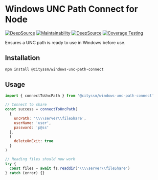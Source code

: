 # Windows UNC Path Connect for Node

[![DeepSource](https://app.deepsource.com/gh/cityssm/node-windows-unc-path-connect.svg/?label=active+issues&show_trend=true&token=kMenIfdyEcHVDtebaPlgkjFy)](https://app.deepsource.com/gh/cityssm/node-windows-unc-path-connect/)
[![Maintainability](https://api.codeclimate.com/v1/badges/0c0f2c336c22c3c889fa/maintainability)](https://codeclimate.com/github/cityssm/node-windows-unc-path-connect/maintainability)
[![DeepSource](https://app.deepsource.com/gh/cityssm/node-windows-unc-path-connect.svg/?label=code+coverage&show_trend=false&token=kMenIfdyEcHVDtebaPlgkjFy)](https://app.deepsource.com/gh/cityssm/node-windows-unc-path-connect/)
[![Coverage Testing](https://github.com/cityssm/node-windows-unc-path-connect/actions/workflows/coverage.yml/badge.svg)](https://github.com/cityssm/node-windows-unc-path-connect/actions/workflows/coverage.yml)

Ensures a UNC path is ready to use in Windows before use.

## Installation

```sh
npm install @cityssm/windows-unc-path-connect
```

## Usage

```javascript
import { connectToUncPath } from '@cityssm/windows-unc-path-connect'

// Connect to share
const success = connectToUncPath(
  {
    uncPath: '\\\\server\\fileShare',
    userName: 'user',
    password: 'p@ss'
  },
  {
    deleteOnExit: true
  }
)

// Reading files should now work
try {
  const files = await fs.readdir('\\\\server\\fileShare')
} catch (error) {}
```
